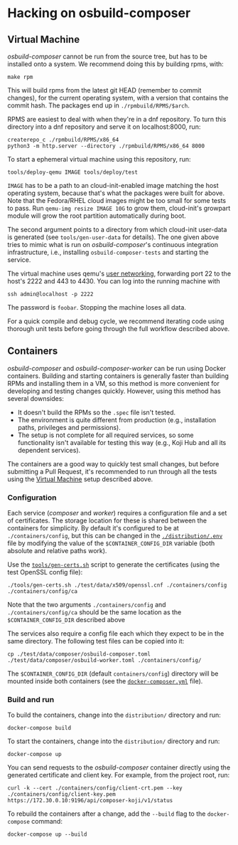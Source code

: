 # Hacking on osbuild-composer

## Virtual Machine

*osbuild-composer* cannot be run from the source tree, but has to be installed
onto a system. We recommend doing this by building rpms, with:

    make rpm

This will build rpms from the latest git HEAD (remember to commit changes), for
the current operating system, with a version that contains the commit hash. The
packages end up in `./rpmbuild/RPMS/$arch`.

RPMS are easiest to deal with when they're in a dnf repository. To turn this
directory into a dnf repository and serve it on localhost:8000, run:

    createrepo_c ./rpmbuild/RPMS/x86_64
    python3 -m http.server --directory ./rpmbuild/RPMS/x86_64 8000

To start a ephemeral virtual machine using this repository, run:

    tools/deploy-qemu IMAGE tools/deploy/test

`IMAGE` has to be a path to an cloud-init-enabled image matching the host
operating system, because that's what the packages were built for above.
Note that the Fedora/RHEL cloud images might be too small for some tests
to pass. Run `qemu-img resize IMAGE 10G` to grow them, cloud-init's growpart
module will grow the root partition automatically during boot. 

The second argument points to a directory from which cloud-init user-data is
generated (see `tools/gen-user-data` for details). The one given above tries to
mimic what is run on *osbuild-composer*'s continuous integration
infrastructure, i.e., installing `osbuild-composer-tests` and starting the
service.

The virtual machine uses qemu's [user networking][1], forwarding port 22 to
the host's 2222 and 443 to 4430. You can log into the running machine with

    ssh admin@localhost -p 2222

The password is `foobar`. Stopping the machine loses all data.

For a quick compile and debug cycle, we recommend iterating code using thorough
unit tests before going through the full workflow described above.

[1]: https://wiki.qemu.org/Documentation/Networking#User_Networking_.28SLIRP.29

## Containers

*osbuild-composer* and *osbuild-composer-worker* can be run using Docker
containers. Building and starting containers is generally faster than building
RPMs and installing them in a VM, so this method is more convenient for
developing and testing changes quickly. However, using this method has several
downsides:
- It doesn't build the RPMs so the `.spec` file isn't tested.
- The environment is quite different from production (e.g., installation paths,
  privileges and permissions).
- The setup is not complete for all required services, so some functionality
  isn't available for testing this way (e.g., Koji Hub and all its dependent
  services).

The containers are a good way to quickly test small changes, but before
submitting a Pull Request, it's recommended to run through all the tests using
the [Virtual Machine](#virtual-machine) setup described above.

### Configuration

Each service (*composer* and *worker*) requires a configuration file and a set
of certificates. The storage location for these is shared between the
containers for simplicity. By default it's configured to be at
`./containers/config`, but this can be changed in the
[`./distribution/.env`](./distribution/.env) file by modifying the value of the
`$CONTAINER_CONFIG_DIR` variable (both absolute and relative paths work).

Use the [`tools/gen-certs.sh`](./tools/gen-certs.sh) script to
generate the certificates (using the test OpenSSL config file):

    ./tools/gen-certs.sh ./test/data/x509/openssl.cnf ./containers/config  ./containers/config/ca

Note that the two arguments `./containers/config` and `./containers/config/ca`
should be the same location as the `$CONTAINER_CONFIG_DIR` described above

The services also require a config file each which they expect to be in the
same directory. The following test files can be copied into it:

    cp ./test/data/composer/osbuild-composer.toml ./test/data/composer/osbuild-worker.toml ./containers/config/

The `$CONTAINER_CONFIG_DIR` (default `containers/config`) directory will be mounted inside both containers (see
the [`docker-composer.yml`](./distribution/docker-compose.yml) file).

### Build and run

To build the containers, change into the `distribution/` directory and run:

    docker-compose build

To start the containers, change into the `distribution/` directory and run:

    docker-compose up

You can send requests to the *osbuild-composer* container directly using the
generated certificate and client key. For example, from the project root, run:

    curl -k --cert ./containers/config/client-crt.pem --key ./containers/config/client-key.pem https://172.30.0.10:9196/api/composer-koji/v1/status

To rebuild the containers after a change, add the `--build` flag to the `docker-compose` command:

    docker-compose up --build
